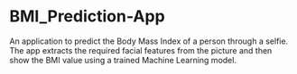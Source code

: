 # BMI_Prediction-App
An application to predict the Body Mass Index of a person through a selfie. The app extracts the required facial features from the picture and then show the BMI value using a trained Machine Learning model.
